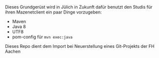 Dieses Grundgerüst wird in Jülich in Zukunft dafür benutzt den Studis für ihren Mazenetclient ein paar Dinge vorzugeben:
* Maven
* Java 8
* UTF8
* pom-config für `mvn exec:java`

Dieses Repo dient dem Import bei Neuerstellung eines Git-Projekts der FH Aachen
